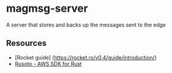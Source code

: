 # magmsg-server

A server that stores and backs up the messages sent to the edge

## Resources

- [Rocket guide] (https://rocket.rs/v0.4/guide/introduction/)
- [Rusoto - AWS SDK for Rust](https://github.com/rusoto/rusoto)
